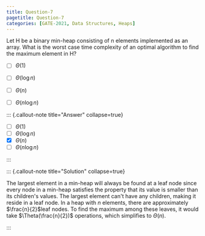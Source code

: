 ```yaml
---
title: Question-7
pagetitle: Question-7
categories: [GATE-2021, Data Structures, Heaps]
---
```


Let H be a binary min-heap consisting of n elements implemented as an array. What is the worst case time complexity of an optimal algorithm to find the maximum element in H?

- [ ] $\Theta(1)$
- [ ] $\Theta(\log n)$
- [ ] $\Theta(n)$
- [ ] $\Theta(n \log n)$



::: {.callout-note title="Answer" collapse=true}

- [ ] $\Theta(1)$
- [ ] $\Theta(\log n)$
- [x] $\Theta(n)$
- [ ] $\Theta(n \log n)$

:::



::: {.callout-note title="Solution" collapse=true}

The largest element in a min-heap will always be found at a leaf node since every node in a min-heap satisfies the property that its value is smaller than its children's values. The largest element can't have any children, making it reside in a leaf node. In a heap with $n$ elements, there are approximately $\frac{n}{2}$leaf nodes. To find the maximum among these leaves, it would take $\Theta(\frac{n}{2})$ operations, which simplifies to $\Theta(n)$.

:::